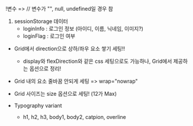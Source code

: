 !변수 =>  // 변수가 "", null, undefined일 경우 참

1. sessionStorage 데이터
    - loginInfo : 로그인 정보 (아이디, 이름, 닉네임, 이미지?)
    - loginFlag : 로그인 여부

- Grid에서 direction으로 상하/좌우 요소 쌓기 세팅!!
    - display와 flexDirection와 같은 css 세팅으로도 가능하나, Grid에서 제공하는 옵션으로 정리!
- Grid 내의 요소 줄바꿈 안되게 세팅 => wrap="nowrap"
- Grid 사이즈는 size 옵션으로 세팅! (12가 Max)

- Typography variant 
    - h1, h2, h3, body1, body2, catpion, overline